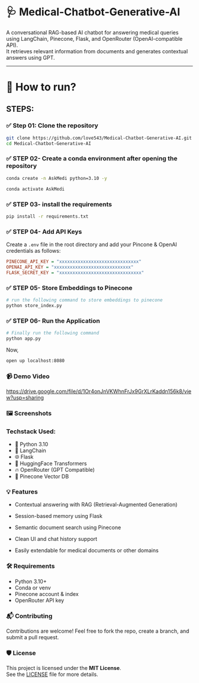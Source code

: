 # 🩺 Medical-Chatbot-Generative-AI
A conversational RAG-based AI chatbot for answering medical queries using LangChain, Pinecone, Flask, and OpenRouter (OpenAI-compatible API).  
It retrieves relevant information from documents and generates contextual answers using GPT.

---

# 🚀 How to run?
## STEPS:

### ✅ Step 01: Clone the repository

```bash
git clone https://github.com/love543/Medical-Chatbot-Generative-AI.git
cd Medical-Chatbot-Generative-AI
```

### ✅ STEP 02- Create a conda environment after opening the repository

```bash 
conda create -n AskMedi python=3.10 -y
```

```bash
conda activate AskMedi
```

### ✅ STEP 03- install the requirements
```bash
pip install -r requirements.txt
``` 


### ✅ STEP 04- Add API Keys
Create a `.env` file in the root directory and add your Pincone & OpenAI credentials as follows:


```ini
PINECONE_API_KEY = "xxxxxxxxxxxxxxxxxxxxxxxxxxxxxx"
OPENAI_API_KEY = "xxxxxxxxxxxxxxxxxxxxxxxxxxxxx"
FLASK_SECRET_KEY = "xxxxxxxxxxxxxxxxxxxxxxxxxxxxxxx"
```

### ✅ STEP 05- Store Embeddings to Pinecone
```bash
# run the following command to store embeddings to pinecone
python store_index.py
```

### ✅ STEP 06- Run the Application

```bash
# Finally run the following command
python app.py
```

Now,
```bash
open up localhost:8080 
```

### 📹 Demo Video
https://drive.google.com/file/d/1Or4onJnVKWhnFrJx9GrXLrKaddn156k8/view?usp=sharing


### 🖼️ Screenshots

### Techstack Used:

- 🐍 Python 3.10
- 🧠 LangChain
- 🌐 Flask
- 🧬 HuggingFace Transformers
- 🔥 OpenRouter (GPT Compatible)
- 🌲 Pinecone Vector DB


### 💡 Features
- Contextual answering with RAG (Retrieval-Augmented Generation)

- Session-based memory using Flask

- Semantic document search using Pinecone

- Clean UI and chat history support

- Easily extendable for medical documents or other domains


### 🛠️ Requirements
- Python 3.10+
- Conda or venv
- Pinecone account & index
- OpenRouter API key

### 📬 Contributing
Contributions are welcome!
Feel free to fork the repo, create a branch, and submit a pull request.


### 🛡️ License
This project is licensed under the **MIT License**.  
See the [LICENSE](./LICENSE) file for more details.
